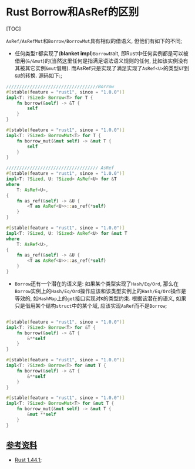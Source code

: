 # Rust Borrow和AsRef的区别

<span id='toc'></span>
[TOC]

`AsRef/AsRefMut`和`Borrow/BorrowMut`具有相似的借语义, 但他们有如下的不同;

- 任何类型`T`都实现了(**blanket impl**)`Borrow`trait, 即Rust中任何实例都是可以被借用(`&/&mut`)的(当然这里任何是指满足语法语义规则的任何, 比如该实例没有其被其它实例`&mut`借用). 而AsRef只是实现了满足实现了`AsRef<U>`的类型`&T`到`&U`的转换. 源码如下:;

```Rust
///////////////////////////////////Borrow
#[stable(feature = "rust1", since = "1.0.0")]
impl<T: ?Sized> Borrow<T> for T {
    fn borrow(&self) -> &T {
        self
    }
}

#[stable(feature = "rust1", since = "1.0.0")]
impl<T: ?Sized> BorrowMut<T> for T {
    fn borrow_mut(&mut self) -> &mut T {
        self
    }
}

/////////////////////////////////// AsRef
#[stable(feature = "rust1", since = "1.0.0")]
impl<T: ?Sized, U: ?Sized> AsRef<U> for &T
where
    T: AsRef<U>,
{
    fn as_ref(&self) -> &U {
        <T as AsRef<U>>::as_ref(*self)
    }
}

#[stable(feature = "rust1", since = "1.0.0")]
impl<T: ?Sized, U: ?Sized> AsRef<U> for &mut T
where
    T: AsRef<U>,
{
    fn as_ref(&self) -> &U {
        <T as AsRef<U>>::as_ref(*self)
    }
}
```

- `Borrow`还有一个潜在的语义是: 如果某个类型实现了`Hash/Eq/Ord`, 那么在`Borrow`实例上的`Hash/Eq/Ord`操作应该和该类型实例上的`Hash/Eq/Ord`操作是等效的, 如`HashMap`上的`get`接口实现对`K`的类型约束. 根据该潜在的语义, 如果只是借用某个结构`struct`中的某个域, 应该实现`AsRef`而不是`Borrow`;

```Rust

#[stable(feature = "rust1", since = "1.0.0")]
impl<T: ?Sized> Borrow<T> for &T {
    fn borrow(&self) -> &T {
        &**self
    }
}

#[stable(feature = "rust1", since = "1.0.0")]
impl<T: ?Sized> Borrow<T> for &mut T {
    fn borrow(&self) -> &T {
        &**self
    }
}

#[stable(feature = "rust1", since = "1.0.0")]
impl<T: ?Sized> BorrowMut<T> for &mut T {
    fn borrow_mut(&mut self) -> &mut T {
        &mut **self
    }
}
```

## [参考资料](#toc)

- [Rust 1.44.1](https://github.com/rust-lang/rust.git);
